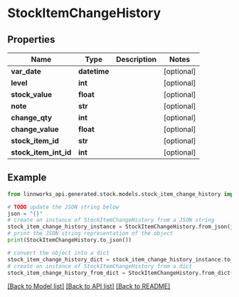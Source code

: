 # StockItemChangeHistory


## Properties

Name | Type | Description | Notes
------------ | ------------- | ------------- | -------------
**var_date** | **datetime** |  | [optional] 
**level** | **int** |  | [optional] 
**stock_value** | **float** |  | [optional] 
**note** | **str** |  | [optional] 
**change_qty** | **int** |  | [optional] 
**change_value** | **float** |  | [optional] 
**stock_item_id** | **str** |  | [optional] 
**stock_item_int_id** | **int** |  | [optional] 

## Example

```python
from linnworks_api.generated.stock.models.stock_item_change_history import StockItemChangeHistory

# TODO update the JSON string below
json = "{}"
# create an instance of StockItemChangeHistory from a JSON string
stock_item_change_history_instance = StockItemChangeHistory.from_json(json)
# print the JSON string representation of the object
print(StockItemChangeHistory.to_json())

# convert the object into a dict
stock_item_change_history_dict = stock_item_change_history_instance.to_dict()
# create an instance of StockItemChangeHistory from a dict
stock_item_change_history_from_dict = StockItemChangeHistory.from_dict(stock_item_change_history_dict)
```
[[Back to Model list]](../README.md#documentation-for-models) [[Back to API list]](../README.md#documentation-for-api-endpoints) [[Back to README]](../README.md)


